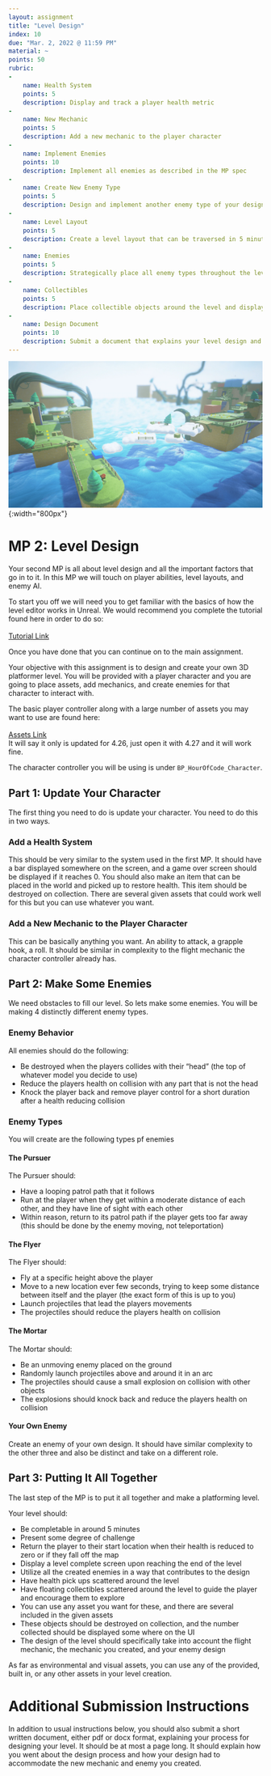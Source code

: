 ```yaml
---
layout: assignment
title: "Level Design"
index: 10
due: "Mar. 2, 2022 @ 11:59 PM"
material: ~
points: 50
rubric:
-
    name: Health System
    points: 5
    description: Display and track a player health metric
-
    name: New Mechanic
    points: 5
    description: Add a new mechanic to the player character
-
    name: Implement Enemies
    points: 10
    description: Implement all enemies as described in the MP spec
-
    name: Create New Enemy Type
    points: 5
    description: Design and implement another enemy type of your design
-
    name: Level Layout
    points: 5
    description: Create a level layout that can be traversed in 5 minutes and has a level complete screen
-
    name: Enemies
    points: 5
    description: Strategically place all enemy types throughout the level
-
    name: Collectibles
    points: 5
    description: Place collectible objects around the level and display them on the UI
-
    name: Design Document
    points: 10
    description: Submit a document that explains your level design and design decisions
---
```

![Matrix](https://github.com/illinois-cs498gd/illinois-cs498gd.github.io/raw/main/img/platform.PNG){:width="800px"}
# MP 2: Level Design
Your second MP is all about level design and all the important factors that go in to it. In this MP we will touch on player abilities, level layouts, and enemy AI.

To start you off we will need you to get familiar with the basics of how the level editor works in Unreal. We would recommend you complete the tutorial found here in order to do so:<br/><br/>
[Tutorial Link](https://docs.unrealengine.com/4.27/en-US/BuildingWorlds/LDQuickStart/0)

Once you have done that you can continue on to the main assignment.

Your objective with this assignment is to design and create your own 3D platformer level. You will be provided with a player character and you are going to place assets, add mechanics, and create enemies for that character to interact with.

The basic player controller along with a large number of assets you may want to use are found here: <br/><br/>
[Assets Link](https://www.unrealengine.com/marketplace/en-US/product/unreal-learning-kit-games)<br/>
It will say it only is updated for 4.26, just open it with 4.27 and it will work fine.

The character controller you will be using is under `BP_HourOfCode_Character`.

## Part 1: Update Your Character
The first thing you need to do is update your character. You need to do this in two ways.

### **Add a Health System**
This should be very similar to the system used in the first MP. It should have a bar displayed somewhere on the screen, and a game over screen should be displayed if it reaches 0. You should also make an item that can be placed in the world and picked up to restore health. This item should be destroyed on collection. There are several given assets that could work well for this but you can use whatever you want.

### **Add a New Mechanic to the Player Character**
This can be basically anything you want. An ability to attack, a grapple hook, a roll. It should be similar in complexity to the flight mechanic the character controller already has.

## Part 2: Make Some Enemies
We need obstacles to fill our level. So lets make some enemies. You will be making 4 distinctly different enemy types.
<br/>
### **Enemy Behavior**

All enemies should do the following:
-	Be destroyed when the players collides with their “head” (the top of whatever model you decide to use)
-	Reduce the players health on collision with any part that is not the head
-	Knock the player back and remove player control for a short duration after a health reducing collision


### **Enemy Types**

You will create are the following types pf enemies

#### **The Pursuer** 
The Pursuer should:
-	Have a looping patrol path that it follows
-	Run at the player when they get within a moderate distance of each other, and they have line of sight with each other
-	Within reason, return to its patrol path if the player gets too far away (this should be done by the enemy moving, not teleportation)

#### **The Flyer**
The Flyer should:
-	Fly at a specific height above the player
-	Move to a new location ever few seconds, trying to keep some distance between itself and the player (the exact form of this is up to you)
-	Launch projectiles that lead the players movements
-	The projectiles should reduce the players health on collision

#### **The Mortar** 
The Mortar should:
-	Be an unmoving enemy placed on the ground
-	Randomly launch projectiles above and around it in an arc
-	The projectiles should cause a small explosion on collision with other objects
-	The explosions should knock back and reduce the players health on collision

#### **Your Own Enemy**
Create an enemy of your own design. It should have similar complexity to the other three and also be distinct and take on a different role.

## Part 3: Putting It All Together 
The last step of the MP is to put it all together and make a platforming level.

Your level should:
- Be completable in around 5 minutes
- Present some degree of challenge
- Return the player to their start location when their health is reduced to zero or if they fall off the map
- Display a level complete screen upon reaching the end of the level
- Utilize all the created enemies in a way that contributes to the design
- Have health pick ups scattered around the level
- Have floating collectibles scattered around the level to guide the player and encourage them to explore
- You can use any asset you want for these, and there are several included in the given assets
- These objects should be destroyed on collection, and the number collected should be displayed some where on the UI
- The design of the level should specifically take into account the flight mechanic, the mechanic you created, and your enemy design

As far as environmental and visual assets, you can use any of the provided, built in, or any other assets in your level creation.

# Additional Submission Instructions
In addition to usual instructions below, you should also submit a short written document, either pdf or docx format, explaining your process for designing your level. It should be at most a page long. It should explain how you went about the design process and how your design had to accommodate the new mechanic and enemy you created. 
